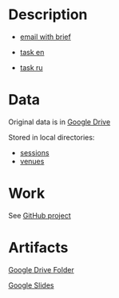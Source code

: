 # Description

- [email with brief](https://mail.google.com/mail/u/0/#all/FMfcgzGsltTpVDnLZzvmvDgHqpQFsqjs)

- [task en](https://docs.google.com/document/d/1gG-Dfm5YQFISyA7cHlPZq9r8EgAY8xyLOgqoQy6j26s/edit#heading=h.gjdgxs
)

- [task ru](https://docs.google.com/document/d/1CHUyUNbnPFuZsQZzIYQfQMVbXyGzUuwbZNgwkz76xIg/edit#heading=h.gjdgxs)

# Data

Original data is in [Google Drive](https://drive.google.com/drive/folders/1AGRaY2A25E74AMsDHUNPE8T5Y1dzNCFE?usp=sharing)

Stored in local directories:
- [sessions](s3/sessions.csv)
- [venues](cache/venues.csv)

# Work

See [GitHub project](https://github.com/users/orsk-moscow/projects/2)

# Artifacts

[Google Drive Folder](https://docs.google.com/presentation/d/1wkgZmQNw8YM2FeHONBhDiAofvRXcVD_UZ0wSQlMJx8c/edit#slide=id.p)

[Google Slides](https://docs.google.com/presentation/d/1wkgZmQNw8YM2FeHONBhDiAofvRXcVD_UZ0wSQlMJx8c/edit#slide=id.p)